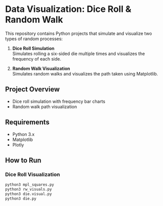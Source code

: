 # Data Visualization: Dice Roll & Random Walk

This repository contains Python projects that simulate and visualize two types of random processes:

1. **Dice Roll Simulation**  
   Simulates rolling a six-sided die multiple times and visualizes the frequency of each side.

2. **Random Walk Visualization**  
   Simulates random walks and visualizes the path taken using Matplotlib.

## Project Overview

- Dice roll simulation with frequency bar charts
- Random walk path visualization

## Requirements

- Python 3.x  
- Matplotlib
- Plotly

## How to Run

### Dice Roll Visualization

```bash
python3 mpl_squares.py
python3 rw_visuals.py
python3 die.visual.py
python3 die.py


